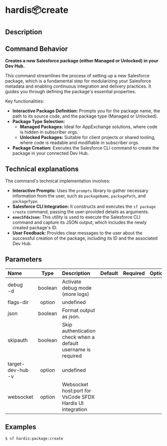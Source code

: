 <!-- This file has been generated with command 'sf hardis:doc:plugin:generate'. Please do not update it manually or it may be overwritten -->
# hardis:package:create

## Description


## Command Behavior

**Creates a new Salesforce package (either Managed or Unlocked) in your Dev Hub.**

This command streamlines the process of setting up a new Salesforce package, which is a fundamental step for modularizing your Salesforce metadata and enabling continuous integration and delivery practices. It guides you through defining the package's essential properties.

Key functionalities:

- **Interactive Package Definition:** Prompts you for the package name, the path to its source code, and the package type (Managed or Unlocked).
- **Package Type Selection:**
  - **Managed Packages:** Ideal for AppExchange solutions, where code is hidden in subscriber orgs.
  - **Unlocked Packages:** Suitable for client projects or shared tooling, where code is readable and modifiable in subscriber orgs.
- **Package Creation:** Executes the Salesforce CLI command to create the package in your connected Dev Hub.

## Technical explanations

The command's technical implementation involves:

- **Interactive Prompts:** Uses the `prompts` library to gather necessary information from the user, such as `packageName`, `packagePath`, and `packageType`.
- **Salesforce CLI Integration:** It constructs and executes the `sf package create` command, passing the user-provided details as arguments.
- **`execSfdxJson`:** This utility is used to execute the Salesforce CLI command and capture its JSON output, which includes the newly created package's ID.
- **User Feedback:** Provides clear messages to the user about the successful creation of the package, including its ID and the associated Dev Hub.


## Parameters

| Name                  |  Type   | Description                                                   | Default | Required | Options |
|:----------------------|:-------:|:--------------------------------------------------------------|:-------:|:--------:|:-------:|
| debug<br/>-d          | boolean | Activate debug mode (more logs)                               |         |          |         |
| flags-dir             | option  | undefined                                                     |         |          |         |
| json                  | boolean | Format output as json.                                        |         |          |         |
| skipauth              | boolean | Skip authentication check when a default username is required |         |          |         |
| target-dev-hub<br/>-v | option  | undefined                                                     |         |          |         |
| websocket             | option  | Websocket host:port for VsCode SFDX Hardis UI integration     |         |          |         |

## Examples

```shell
$ sf hardis:package:create
```


